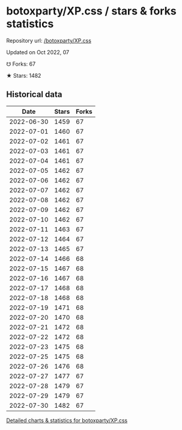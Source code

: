 # botoxparty/XP.css / stars & forks statistics

Repository url: [/botoxparty/XP.css](https://github.com/botoxparty/XP.css)

Updated on Oct 2022, 07

☋ Forks: 67

★ Stars: 1482

## Historical data
| Date | Stars | Forks |
|------|-------|-------|
| 2022-06-30 | 1459 | 67 | 
| 2022-07-01 | 1460 | 67 | 
| 2022-07-02 | 1461 | 67 | 
| 2022-07-03 | 1461 | 67 | 
| 2022-07-04 | 1461 | 67 | 
| 2022-07-05 | 1462 | 67 | 
| 2022-07-06 | 1462 | 67 | 
| 2022-07-07 | 1462 | 67 | 
| 2022-07-08 | 1462 | 67 | 
| 2022-07-09 | 1462 | 67 | 
| 2022-07-10 | 1462 | 67 | 
| 2022-07-11 | 1463 | 67 | 
| 2022-07-12 | 1464 | 67 | 
| 2022-07-13 | 1465 | 67 | 
| 2022-07-14 | 1466 | 68 | 
| 2022-07-15 | 1467 | 68 | 
| 2022-07-16 | 1467 | 68 | 
| 2022-07-17 | 1468 | 68 | 
| 2022-07-18 | 1468 | 68 | 
| 2022-07-19 | 1471 | 68 | 
| 2022-07-20 | 1470 | 68 | 
| 2022-07-21 | 1472 | 68 | 
| 2022-07-22 | 1472 | 68 | 
| 2022-07-23 | 1475 | 68 | 
| 2022-07-25 | 1475 | 68 | 
| 2022-07-26 | 1476 | 68 | 
| 2022-07-27 | 1477 | 67 | 
| 2022-07-28 | 1479 | 67 | 
| 2022-07-29 | 1479 | 67 | 
| 2022-07-30 | 1482 | 67 | 


[Detailed charts & statistics for botoxparty/XP.css](https://reviewgithub.com/rep/botoxparty/XP.css)
